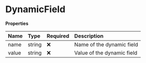 # DynamicField

**Properties**

| Name  | Type   | Required | Description                |
| :---- | :----- | :------- | :------------------------- |
| name  | string | ❌       | Name of the dynamic field  |
| value | string | ❌       | Value of the dynamic field |
